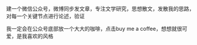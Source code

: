 建一个微信公众号，微博同步发文章，专注文学研究，思想散文，发散我的思路，对每一个关键节点进行论述，验证

我一定会在公众号底部放一个大大的咖啡，点击buy me a coffee，想想就很可爱，是我喜欢的风格